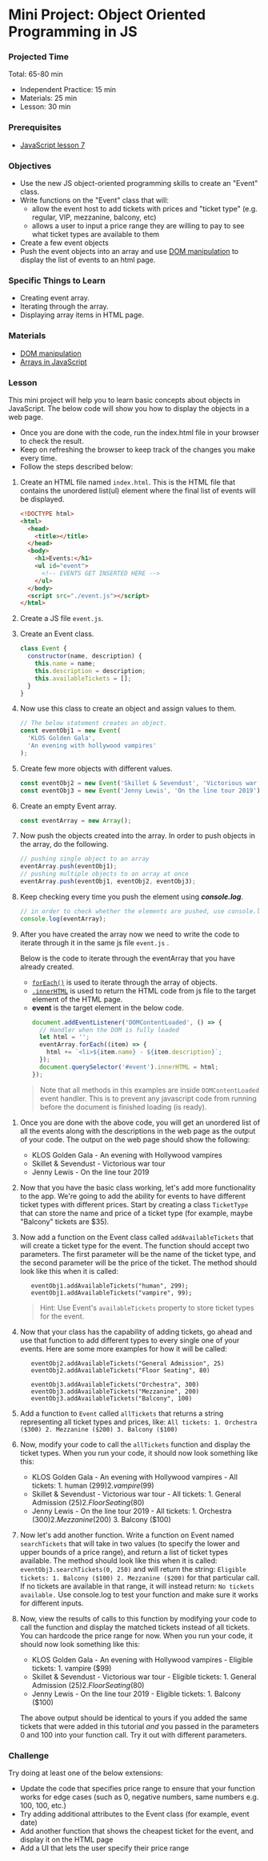 # Mini Project: Object Oriented Programming in JS

### Projected Time

Total: 65-80 min

- Independent Practice: 15 min
- Materials: 25 min
- Lesson: 30 min

### Prerequisites

- [JavaScript lesson 7](../javascript/javascript-7-oop.md)

### Objectives

- Use the new JS object-oriented programming skills to create an "Event" class.
- Write functions on the "Event" class that will:
  - allow the event host to add tickets with prices and "ticket type" (e.g. regular, VIP, mezzanine, balcony, etc)
  - allows a user to input a price range they are willing to pay to see what ticket types are available to them
- Create a few event objects
- Push the event objects into an array and use [DOM manipulation](https://developer.mozilla.org/en-US/docs/Learn/JavaScript/Client-side_web_APIs/Manipulating_documents) to display the list of events to an html page.

### Specific Things to Learn

- Creating event array.
- Iterating through the array.
- Displaying array items in HTML page.

### Materials

- [DOM manipulation](https://developer.mozilla.org/en-US/docs/Learn/JavaScript/Client-side_web_APIs/Manipulating_documents)
- [Arrays in JavaScript](https://developer.mozilla.org/en-US/docs/Web/JavaScript/Reference/Global_Objects/Array)

### Lesson

This mini project will help you to learn basic concepts about objects in JavaScript. The below code will show you how to display the objects in a web page.

- Once you are done with the code, run the index.html file in your browser to check the result.
- Keep on refreshing the browser to keep track of the changes you make every time.
- Follow the steps described below:

1. Create an HTML file named `index.html`. This is the HTML file that contains the unordered list(ul) element where the final list of events will be displayed.
   ```html
   <!DOCTYPE html>
   <html>
     <head>
       <title></title>
     </head>
     <body>
       <h1>Events:</h1>
       <ul id="event">
         <!-- EVENTS GET INSERTED HERE -->
       </ul>
     </body>
     <script src="./event.js"></script>
   </html>
   ```
1. Create a JS file `event.js`.

1. Create an Event class.
   ```javascript
   class Event {
     constructor(name, description) {
       this.name = name;
       this.description = description;
       this.availableTickets = [];
     }
   }
   ```
1. Now use this class to create an object and assign values to them.
   ```javascript
   // The below statement creates an object.
   const eventObj1 = new Event(
     'KLOS Golden Gala',
     'An evening with hollywood vampires'
   );
   ```
1. Create few more objects with different values.
   ```javascript
   const eventObj2 = new Event('Skillet & Sevendust', 'Victorious war tour');
   const eventObj3 = new Event('Jenny Lewis', 'On the line tour 2019');
   ```
1. Create an empty Event array.
   ```javascript
   const eventArray = new Array();
   ```
1. Now push the objects created into the array. In order to push objects in the array, do the following.
   ```javascript
   // pushing single object to an array
   eventArray.push(eventObj1);
   // pushing multiple objects to an array at once
   eventArray.push(eventObj1, eventObj2, eventObj3);
   ```
1. Keep checking every time you push the element using **_console.log_**.

   ```javascript
   // in order to check whether the elements are pushed, use console.log
   console.log(eventArray);
   ```

1. After you have created the array now we need to write the code to iterate through it in the same js file `event.js` .

   Below is the code to iterate through the eventArray that you have already created.

   - [`forEach()`](https://developer.mozilla.org/en-US/docs/Web/JavaScript/Reference/Global_Objects/Array/forEach) is used to iterate through the array of objects.
   - [`.innerHTML`](https://developer.mozilla.org/en-US/docs/Web/API/Element/innerHTML) is used to return the HTML code from js file to the target element of the HTML page.
   - **event** is the target element in the below code.
     ```javascript
     document.addEventListener('DOMContentLoaded', () => {
       // Handler when the DOM is fully loaded
       let html = '';
       eventArray.forEach((item) => {
         html += `<li>${item.name} - ${item.description}`;
       });
       document.querySelector('#event').innerHTML = html;
     });
     ```

   > Note that all methods in this examples are inside `DOMContentLoaded` event handler. This is to prevent any javascript code from running before the document is finished loading (is ready).

1) Once you are done with the above code, you will get an unordered list of all the events along with the descriptions in the web page as the output of your code. The output on the web page should show the following:

   - KLOS Golden Gala - An evening with Hollywood vampires
   - Skillet & Sevendust - Victorious war tour
   - Jenny Lewis - On the line tour 2019

1) Now that you have the basic class working, let's add more functionality to the app. We're going to add the ability for events to have different ticket types with different prices. Start by creating a class `TicketType` that can store the name and price of a ticket type (for example, maybe "Balcony" tickets are \$35).

1) Now add a function on the Event class called `addAvailableTickets` that will create a ticket type for the event. The function should accept two parameters. The first parameter will be the name of the ticket type, and the second parameter will be the price of the ticket. The method should look like this when it is called:

   ```
      eventObj1.addAvailableTickets("human", 299);
      eventObj1.addAvailableTickets("vampire", 99);
   ```

   > Hint: Use Event's `availableTickets` property to store ticket types for the event.

1) Now that your class has the capability of adding tickets, go ahead and use that function to add different types to every single one of your events. Here are some more examples for how it will be called:

   ```
      eventObj2.addAvailableTickets("General Admission", 25)
      eventObj2.addAvailableTickets("Floor Seating", 80)

      eventObj3.addAvailableTickets("Orchestra", 300)
      eventObj3.addAvailableTickets("Mezzanine", 200)
      eventObj3.addAvailableTickets("Balcony", 100)

   ```

1) Add a function to `Event` called `allTickets` that returns a string representing all ticket types and prices, like: `All tickets: 1. Orchestra ($300) 2. Mezzanine ($200) 3. Balcony ($100)`

1) Now, modify your code to call the `allTickets` function and display the ticket types. When you run your code, it should now look something like this:

   - KLOS Golden Gala - An evening with Hollywood vampires - All tickets: 1. human ($299) 2. vampire ($99)
   - Skillet & Sevendust - Victorious war tour - All tickets: 1. General Admission ($25) 2. Floor Seating ($80)
   - Jenny Lewis - On the line tour 2019 - All tickets: 1. Orchestra ($300) 2. Mezzanine ($200) 3. Balcony (\$100)

1) Now let's add another function. Write a function on Event named `searchTickets` that will take in two values (to specify the lower and upper bounds of a price range), and return a list of ticket types available. The method should look like this when it is called:
   `eventObj3.searchTickets(0, 250)`
   and will return the string: `Eligible tickets: 1. Balcony ($100) 2. Mezzanine ($200)` for that particular call. If no tickets are available in that range, it will instead return: `No tickets available.`
   Use console.log to test your function and make sure it works for different inputs.

1) Now, view the results of calls to this function by modifying your code to call the function and display the matched tickets instead of all tickets. You can hardcode the price range for now. When you run your code, it should now look something like this:

   - KLOS Golden Gala - An evening with Hollywood vampires - Eligible tickets: 1. vampire (\$99)
   - Skillet & Sevendust - Victorious war tour - Eligible tickets: 1. General Admission ($25) 2. Floor Seating ($80)
   - Jenny Lewis - On the line tour 2019 - Eligible tickets: 1. Balcony (\$100)

   The above output should be identical to yours if you added the same tickets that were added in this tutorial _and_ you passed in the parameters 0 and 100 into your function call. Try it out with different parameters.

### Challenge

Try doing at least one of the below extensions:

- Update the code that specifies price range to ensure that your function works for edge cases (such as 0, negative numbers, same numbers e.g. 100, 100, etc.)
- Try adding additional attributes to the Event class (for example, event date)
- Add another function that shows the cheapest ticket for the event, and display it on the HTML page
- Add a UI that lets the user specify their price range
